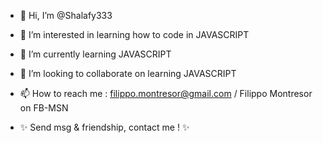 - 👋 Hi, I’m @Shalafy333
- 👀 I’m interested in learning how to code in JAVASCRIPT
- 🌱 I’m currently learning JAVASCRIPT
- 💞️ I’m looking to collaborate on learning JAVASCRIPT
- 📫 How to reach me : filippo.montresor@gmail.com / Filippo Montresor on FB-MSN

- ✨ Send msg & friendship, contact me ! ✨
